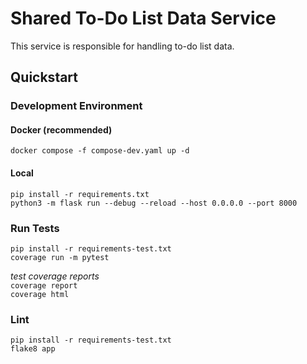 # Shared To-Do List Data Service
This service is responsible for handling to-do list data.

## Quickstart
### Development Environment

#### Docker (recommended)
`docker compose -f compose-dev.yaml up -d`  

#### Local
`pip install -r requirements.txt`  
`python3 -m flask run --debug --reload --host 0.0.0.0 --port 8000`  

### Run Tests
`pip install -r requirements-test.txt`  
`coverage run -m pytest`

*test coverage reports*  
`coverage report`  
`coverage html`

### Lint
`pip install -r requirements-test.txt`  
`flake8 app`  
